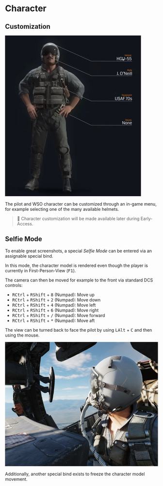 # Character

## Customization

![Customization Interface](../img/character_customization_ui.jpg)

The pilot and WSO character can be customized through an in-game menu, for
example selecting one of the many available helmets.

> 🚧 Character customization will be made available later during Early-Access.

## Selfie Mode

To enable great screenshots, a special _Selfie Mode_ can be entered via an
assignable special bind.

In this mode, the character model is rendered even though the player is
currently in First-Person-View (<kbd>F1</kbd>).

The camera can then be moved for example to the front via standard DCS controls:

- <kbd>RCtrl</kbd> + <kbd>RShift</kbd> + <kbd>8</kbd> (Numpad): Move up
- <kbd>RCtrl</kbd> + <kbd>RShift</kbd> + <kbd>2</kbd> (Numpad): Move down
- <kbd>RCtrl</kbd> + <kbd>RShift</kbd> + <kbd>4</kbd> (Numpad): Move left
- <kbd>RCtrl</kbd> + <kbd>RShift</kbd> + <kbd>6</kbd> (Numpad): Move right
- <kbd>RCtrl</kbd> + <kbd>RShift</kbd> + <kbd>/</kbd> (Numpad): Move forward
- <kbd>RCtrl</kbd> + <kbd>RShift</kbd> + <kbd>*</kbd> (Numpad): Move aft

The view can be turned back to face the pilot by using <kbd>LAlt</kbd> +
<kbd>C</kbd> and then using the mouse.

![Selfie Shot](../img/selfie_shot.jpg)

Additionally, another special bind exists to freeze the character model
movement.
